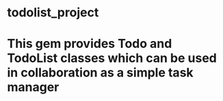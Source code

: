 # todolist_project

# This gem provides Todo and TodoList classes which can be used in collaboration as a simple task manager
